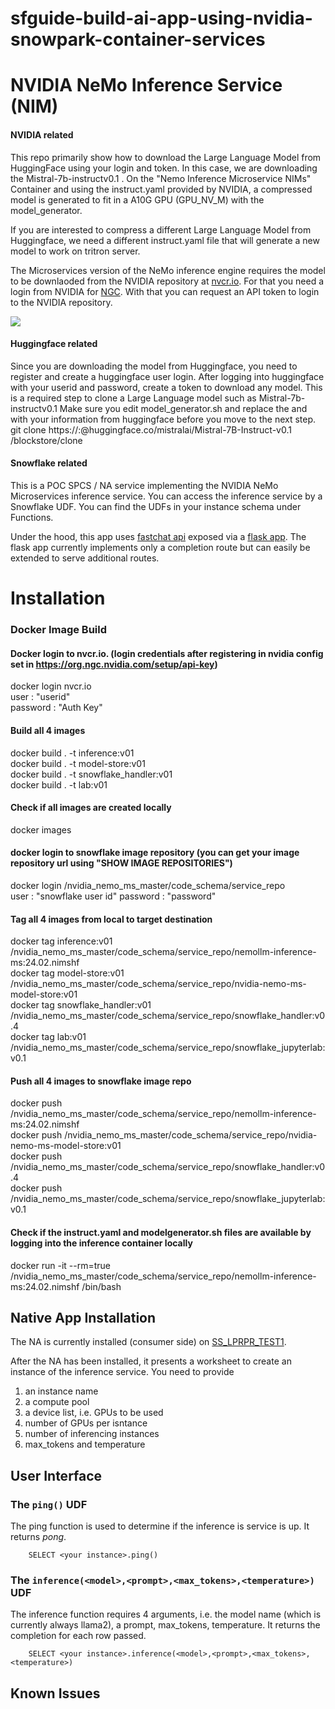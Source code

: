 # sfguide-build-ai-app-using-nvidia-snowpark-container-services

# NVIDIA NeMo Inference Service (NIM)

#### NVIDIA related

This repo primarily show how to download the Large Language Model from HuggingFace using your login and token. In this case, we are downloading the Mistral-7b-instructv0.1 . On the "Nemo Inference Microservice NIMs" Container and using the instruct.yaml provided by NVIDIA, a compressed model is generated to fit in a A10G GPU (GPU_NV_M) with the model_generator. 

If you are interested to compress a different Large Language Model from Huggingface, we need a different instruct.yaml file that will generate a new model to work on tritron server.

The Microservices version of the NeMo inference engine requires the model to be downlaoded from the NVIDIA repository at [nvcr.io](https://nvcr.io). For that you need a login from NVIDIA for [NGC](https://ngc.nvidia.com/signin). With that you can request an API token to login to the NVIDIA repository.

![](./NVIDIA-NeMo.gif)

#### Huggingface related

Since you are downloading the model from Huggingface, you need to register and create a huggingface user login. After logging into huggingface with your userid and password, create a token to download any model. This is a required step to clone a Large Language model such as Mistral-7b-instructv0.1 
Make sure you edit model_generator.sh and replace the <user> and <token> with your information from huggingface before you move to the next step.
git clone https://<user>:<token>@huggingface.co/mistralai/Mistral-7B-Instruct-v0.1 /blockstore/clone

#### Snowflake related

This is a POC SPCS / NA service implementing the NVIDIA NeMo Microservices inference service. You can access the inference service by a Snowflake UDF. You can find the UDFs in your instance schema under Functions.

Under the hood, this app uses [fastchat api](https://github.com/lm-sys/FastChat/blob/main/docs/openai_api.md) exposed via a [flask app](https://flask.palletsprojects.com/en/3.0.x/).  The flask app currently implements only a completion route but can easily be extended to serve additional routes.

# Installation

### Docker Image Build 

#### Docker login to nvcr.io. (login credentials after registering in nvidia config set in https://org.ngc.nvidia.com/setup/api-key)
docker login nvcr.io  
user : "userid"  
password : "Auth Key"      

#### Build all 4 images
docker build . -t inference:v01     
docker build . -t model-store:v01  
docker build . -t snowflake_handler:v01  
docker build . -t lab:v01  

#### Check if all images are created locally
docker images  

#### docker login to snowflake image repository (you can get your image repository url using "SHOW IMAGE REPOSITORIES")
docker login <snowflakeurl>/nvidia_nemo_ms_master/code_schema/service_repo  
user : "snowflake user id"
password : "password" 
#### Tag all 4 images from local to target destination
docker tag inference:v01 <snowflakeurl>/nvidia_nemo_ms_master/code_schema/service_repo/nemollm-inference-ms:24.02.nimshf  
docker tag model-store:v01 <snowflakeurl>/nvidia_nemo_ms_master/code_schema/service_repo/nvidia-nemo-ms-model-store:v01  
docker tag snowflake_handler:v01 <snowflakeurl>/nvidia_nemo_ms_master/code_schema/service_repo/snowflake_handler:v0.4  
docker tag lab:v01 <snowflakeurl>/nvidia_nemo_ms_master/code_schema/service_repo/snowflake_jupyterlab:v0.1  

#### Push all 4 images to snowflake image repo
docker push <snowflakeurl>/nvidia_nemo_ms_master/code_schema/service_repo/nemollm-inference-ms:24.02.nimshf  
docker push <snowflakeurl>/nvidia_nemo_ms_master/code_schema/service_repo/nvidia-nemo-ms-model-store:v01  
docker push <snowflakeurl>/nvidia_nemo_ms_master/code_schema/service_repo/snowflake_handler:v0.4  
docker push <snowflakeurl>/nvidia_nemo_ms_master/code_schema/service_repo/snowflake_jupyterlab:v0.1  

#### Check if the instruct.yaml and modelgenerator.sh files are available by logging into the inference container locally
docker run -it --rm=true <snowflakeurl>/nvidia_nemo_ms_master/code_schema/service_repo/nemollm-inference-ms:24.02.nimshf /bin/bash  

## Native App Installation 

The NA is currently installed (consumer side) on [SS_LPRPR_TEST1](https://pkb34677.snowflakecomputing.com).

After the NA has been installed, it presents a worksheet to create an instance of the inference service. You need to provide 
1. an instance name
2. a compute pool
3. a device list, i.e. GPUs to be used
4. number of GPUs per isntance
5. number of inferencing instances 
6. max_tokens and temperature

## User Interface

### The ```ping()``` UDF

The ping function is used to determine if the inference is service is up. It returns *pong*.

```
    SELECT <your instance>.ping()
```

### The ```inference(<model>,<prompt>,<max_tokens>,<temperature>)``` UDF

The inference function requires 4 arguments, i.e. the model name (which is currently always llama2), a prompt, max_tokens, temperature. It returns the completion for each row passed.

```
    SELECT <your instance>.inference(<model>,<prompt>,<max_tokens>,<temperature>)
```

## Known Issues



